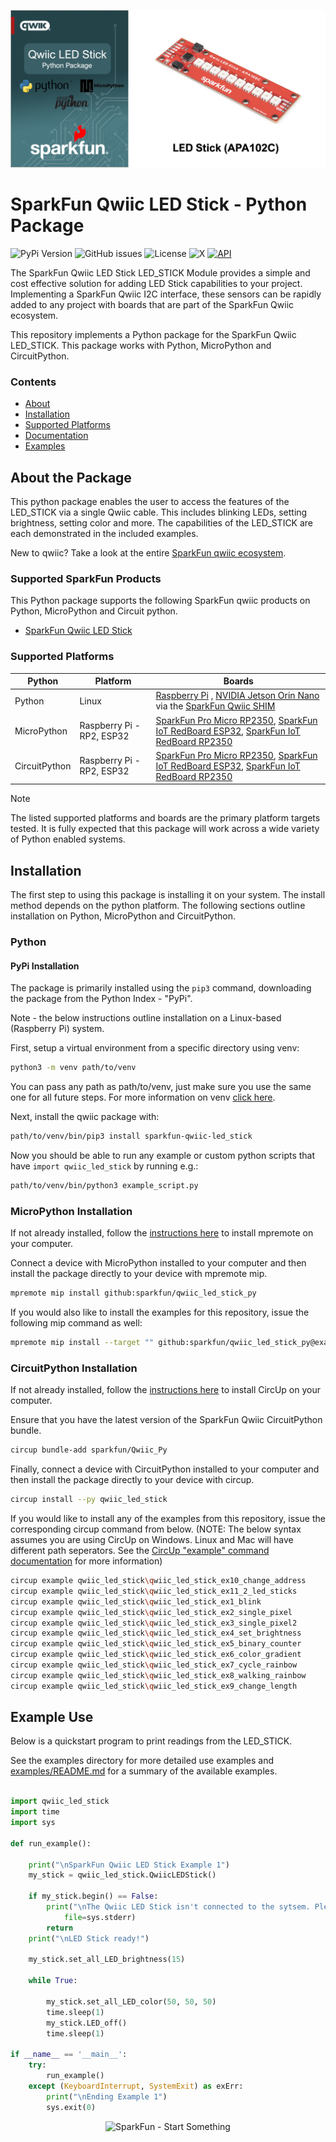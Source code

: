 ![Qwiic LED_STICK - Python Package](docs/images/gh-banner.png "qwiic LED_STICK Python Package")

# SparkFun Qwiic LED Stick - Python Package

![PyPi Version](https://img.shields.io/pypi/v/sparkfun_qwiic_led_stick)
![GitHub issues](https://img.shields.io/github/issues/sparkfun/qwiic_led_stick_py)
![License](https://img.shields.io/github/license/sparkfun/qwiic_led_stick_py)
![X](https://img.shields.io/twitter/follow/sparkfun)
[![API](https://img.shields.io/badge/API%20Reference-blue)](https://docs.sparkfun.com/qwiic_led_stick_py/classqwiic__led__stick_1_1_qwiic_l_e_d_stick.html)

The SparkFun Qwiic LED Stick LED_STICK Module provides a simple and cost effective solution for adding LED Stick capabilities to your project. Implementing a SparkFun Qwiic I2C interface, these sensors can be rapidly added to any project with boards that are part of the SparkFun Qwiic ecosystem.

This repository implements a Python package for the SparkFun Qwiic LED_STICK. This package works with Python, MicroPython and CircuitPython.

### Contents

* [About](#about-the-package)
* [Installation](#installation)
* [Supported Platforms](#supported-platforms)
* [Documentation](https://docs.sparkfun.com/qwiic_led_stick_py/classqwiic__led__stick_1_1_qwiic_l_e_d_stick.html)
* [Examples](#example-use)

## About the Package

This python package enables the user to access the features of the LED_STICK via a single Qwiic cable. This includes blinking LEDs, setting brightness, setting color and more. The capabilities of the LED_STICK are each demonstrated in the included examples.

New to qwiic? Take a look at the entire [SparkFun qwiic ecosystem](https://www.sparkfun.com/qwiic).

### Supported SparkFun Products

This Python package supports the following SparkFun qwiic products on Python, MicroPython and Circuit python. 

* [SparkFun Qwiic LED Stick](https://www.sparkfun.com/products/18354)

### Supported Platforms

| Python | Platform | Boards |
|--|--|--|
| Python | Linux | [Raspberry Pi](https://www.sparkfun.com/raspberry-pi-5-8gb.html) , [NVIDIA Jetson Orin Nano](https://www.sparkfun.com/nvidia-jetson-orin-nano-developer-kit.html) via the [SparkFun Qwiic SHIM](https://www.sparkfun.com/sparkfun-qwiic-shim-for-raspberry-pi.html) |
| MicroPython | Raspberry Pi - RP2, ESP32 | [SparkFun Pro Micro RP2350](https://www.sparkfun.com/sparkfun-pro-micro-rp2350.html), [SparkFun IoT RedBoard ESP32](https://www.sparkfun.com/sparkfun-iot-redboard-esp32-development-board.html), [SparkFun IoT RedBoard RP2350](https://www.sparkfun.com/sparkfun-iot-redboard-rp2350.html)
|CircuitPython | Raspberry Pi - RP2, ESP32 | [SparkFun Pro Micro RP2350](https://www.sparkfun.com/sparkfun-pro-micro-rp2350.html), [SparkFun IoT RedBoard ESP32](https://www.sparkfun.com/sparkfun-iot-redboard-esp32-development-board.html), [SparkFun IoT RedBoard RP2350](https://www.sparkfun.com/sparkfun-iot-redboard-rp2350.html)

> [!NOTE]
> The listed supported platforms and boards are the primary platform targets tested. It is fully expected that this package will work across a wide variety of Python enabled systems. 

## Installation 

The first step to using this package is installing it on your system. The install method depends on the python platform. The following sections outline installation on Python, MicroPython and CircuitPython.

### Python 

#### PyPi Installation

The package is primarily installed using the `pip3` command, downloading the package from the Python Index - "PyPi". 

Note - the below instructions outline installation on a Linux-based (Raspberry Pi) system.

First, setup a virtual environment from a specific directory using venv:
```sh
python3 -m venv path/to/venv
```
You can pass any path as path/to/venv, just make sure you use the same one for all future steps. For more information on venv [click here](https://docs.python.org/3/library/venv.html).

Next, install the qwiic package with:
```sh
path/to/venv/bin/pip3 install sparkfun-qwiic-led_stick
```
Now you should be able to run any example or custom python scripts that have `import qwiic_led_stick` by running e.g.:
```sh
path/to/venv/bin/python3 example_script.py
```

### MicroPython Installation
If not already installed, follow the [instructions here](https://docs.micropython.org/en/latest/reference/mpremote.html) to install mpremote on your computer.

Connect a device with MicroPython installed to your computer and then install the package directly to your device with mpremote mip.
```sh
mpremote mip install github:sparkfun/qwiic_led_stick_py
```

If you would also like to install the examples for this repository, issue the following mip command as well:
```sh
mpremote mip install --target "" github:sparkfun/qwiic_led_stick_py@examples
```

### CircuitPython Installation
If not already installed, follow the [instructions here](https://docs.circuitpython.org/projects/circup/en/latest/#installation) to install CircUp on your computer.

Ensure that you have the latest version of the SparkFun Qwiic CircuitPython bundle. 
```sh
circup bundle-add sparkfun/Qwiic_Py
```

Finally, connect a device with CircuitPython installed to your computer and then install the package directly to your device with circup.
```sh
circup install --py qwiic_led_stick
```

If you would like to install any of the examples from this repository, issue the corresponding circup command from below. (NOTE: The below syntax assumes you are using CircUp on Windows. Linux and Mac will have different path seperators. See the [CircUp "example" command documentation](https://learn.adafruit.com/keep-your-circuitpython-libraries-on-devices-up-to-date-with-circup/example-command) for more information)

```sh
circup example qwiic_led_stick\qwiic_led_stick_ex10_change_address
circup example qwiic_led_stick\qwiic_led_stick_ex11_2_led_sticks
circup example qwiic_led_stick\qwiic_led_stick_ex1_blink
circup example qwiic_led_stick\qwiic_led_stick_ex2_single_pixel
circup example qwiic_led_stick\qwiic_led_stick_ex3_single_pixel2
circup example qwiic_led_stick\qwiic_led_stick_ex4_set_brightness
circup example qwiic_led_stick\qwiic_led_stick_ex5_binary_counter
circup example qwiic_led_stick\qwiic_led_stick_ex6_color_gradient
circup example qwiic_led_stick\qwiic_led_stick_ex7_cycle_rainbow
circup example qwiic_led_stick\qwiic_led_stick_ex8_walking_rainbow
circup example qwiic_led_stick\qwiic_led_stick_ex9_change_length
```

Example Use
 ---------------
Below is a quickstart program to print readings from the LED_STICK.

See the examples directory for more detailed use examples and [examples/README.md](https://github.com/sparkfun/qwiic_led_stick_py/blob/main/examples/README.md) for a summary of the available examples.

```python

import qwiic_led_stick
import time
import sys

def run_example():

    print("\nSparkFun Qwiic LED Stick Example 1")
    my_stick = qwiic_led_stick.QwiicLEDStick()

    if my_stick.begin() == False:
        print("\nThe Qwiic LED Stick isn't connected to the sytsem. Please check your connection", \
            file=sys.stderr)
        return
    print("\nLED Stick ready!")
    
    my_stick.set_all_LED_brightness(15)

    while True:
        
        my_stick.set_all_LED_color(50, 50, 50)
        time.sleep(1)
        my_stick.LED_off()
        time.sleep(1)

if __name__ == '__main__':
    try:
        run_example()
    except (KeyboardInterrupt, SystemExit) as exErr:
        print("\nEnding Example 1")
        sys.exit(0)

```
<p align="center">
<img src="https://cdn.sparkfun.com/assets/custom_pages/3/3/4/dark-logo-red-flame.png" alt="SparkFun - Start Something">
</p>
